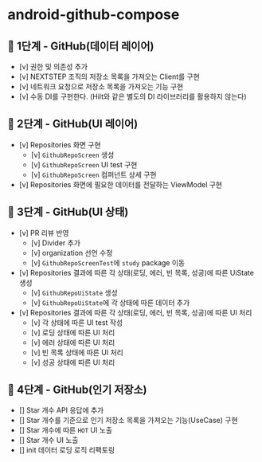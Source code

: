 # android-github-compose

## 🚀 1단계 - GitHub(데이터 레이어)

- [v] 권한 및 의존성 추가
- [v] NEXTSTEP 조직의 저장소 목록을 가져오는 Client를 구현
- [v] 네트워크 요청으로 저장소 목록을 가져오는 기능 구현
- [v] 수동 DI를 구현한다. (Hilt와 같은 별도의 DI 라이브러리를 활용하지 않는다)

## 🚀 2단계 - GitHub(UI 레이어)

- [v] Repositories 화면 구현
  - [v] `GithubRepoScreen` 생성
  - [v] `GithubRepoScreen` UI test 구현
  - [v] `GithubRepoScreen` 컴퍼넌트 상세 구현
- [v] Repositories 화면에 필요한 데이터를 전달하는 ViewModel 구현

## 🚀 3단계 - GitHub(UI 상태)
- [v] PR 리뷰 반영
  - [v] Divider 추가
  - [v] organization 선언 수정
  - [v] `GithubRepoScreenTest`에 `study` package 이동
- [v] Repositories 결과에 따른 각 상태(로딩, 에러, 빈 목록, 성공)에 따른 UiState 생성
  - [v] `GithubRepoUiState` 생성
  - [v] `GithubRepoUiState`에 각 상태에 따른 데이터 추가
- [v] Repositories 결과에 따른 각 상태(로딩, 에러, 빈 목록, 성공)에 따른 UI 처리
  - [v] 각 상태에 따른 UI test 작성
  - [v] 로딩 상태에 따른 UI 처리
  - [v] 에러 상태에 따른 UI 처리
  - [v] 빈 목록 상태에 따른 UI 처리
  - [v] 성공 상태에 따른 UI 처리

## 🚀 4단계 - GitHub(인기 저장소)
- [] Star 개수 API 응답에 추가
- [] Star 개수를 기준으로 인기 저장소 목록을 가져오는 기능(UseCase) 구현
- [] Star 개수에 따른 `HOT` UI 노출
- [] Star 개수 UI 노출
- [] init 데이터 로딩 로직 리팩토링
